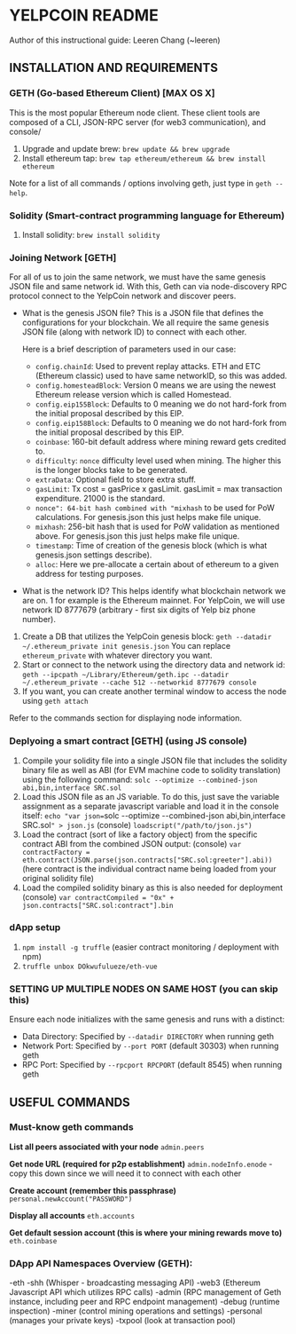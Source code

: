 # YELPCOIN README
Author of this instructional guide: Leeren Chang (~leeren)

## INSTALLATION AND REQUIREMENTS

### GETH (Go-based Ethereum Client) [MAX OS X]

This is the most popular Ethereum node client.
These client tools are composed of a CLI, JSON-RPC server (for web3 communication), and console/

1. Upgrade and update brew: `brew update && brew upgrade` 
2. Install ethereum tap: `brew tap ethereum/ethereum && brew install ethereum`

Note for a list of all commands / options involving geth, just type in `geth --help`.

### Solidity (Smart-contract programming language for Ethereum)

1. Install solidity: `brew install solidity`

### Joining Network [GETH]

For all of us to join the same network, we must have the same genesis JSON file and same network id.
With this, Geth can via node-discovery RPC protocol connect to the YelpCoin network and discover peers.

- What is the genesis JSON file?
  This is a JSON file that defines the configurations for your blockchain. 
  We all require the same genesis JSON file (along with network ID) to connect with each other.

  Here is a brief description of parameters used in our case:
  - `config.chainId`: Used to prevent replay attacks. ETH and ETC (Ethereum classic) used to have same networkID, so this was added.
  - `config.homesteadBlock`: Version 0 means we are using the newest Ethereum release version which is called Homestead.
  - `config.eip155Block`: Defaults to 0 meaning we do not hard-fork from the initial proposal described by this EIP.
  - `config.eip158Block`: Defaults to 0 meaning we do not hard-fork from the initial proposal described by this EIP.
  - `coinbase`: 160-bit default address where mining reward gets credited to.
  - `difficulty`: `nonce` difficulty level used when mining. The higher this is the longer blocks take to be generated.
  - `extraData`: Optional field to store extra stuff.
  - `gasLimit`: Tx cost = gasPrice x gasLimit. gasLimit = max transaction expenditure. 21000 is the standard.
  - `nonce": 64-bit hash combined with "mixhash` to be used for PoW calculations. For genesis.json this just helps make file unique.
  - `mixhash`: 256-bit hash that is used for PoW validation as mentioned above. For genesis.json this just helps make file unique.
  - `timestamp`: Time of creation of the genesis block (which is what genesis.json settings describe).
  - `alloc`: Here we pre-allocate a certain about of ethereum to a given address for testing purposes.

- What is the network ID?
    This helps identify what blockchain network we are on. 1 for example is the Ethereum mainnet. 
    For YelpCoin, we will use network ID 8777679 (arbitrary - first six digits of Yelp biz phone number).

1. Create a DB that utilizes the YelpCoin genesis block: `geth --datadir ~/.ethereum_private init genesis.json`
   You can replace `ethereum_private` with whatever directory you want.
2. Start or connect to the network using the directory data and network id: 
   `geth --ipcpath ~/Library/Ethereum/geth.ipc --datadir ~/.ethereum_private --cache 512 --networkid 8777679 console`
3. If you want, you can create another terminal window to access the node using `geth attach`

Refer to the commands section for displaying node information.

### Deplyoing a smart contract [GETH] (using JS console)
1. Compile your solidity file into a single JSON file that includes the solidity binary file as well as ABI (for EVM machine code to solidity translation) using the following command:
`solc --optimize --combined-json abi,bin,interface SRC.sol`
2. Load this JSON file as an  JS variable. To do this, just save the variable assignment as a separate javascript variable and load it in the console itself:
`echo "var json=`solc --optimize --combined-json abi,bin,interface SRC.sol`" > json.js`
(console) `loadscript("/path/to/json.js")`
3. Load the contract (sort of like a factory object) from the specific contract ABI from the combined JSON output:
(console) `var contractFactory = eth.contract(JSON.parse(json.contracts["SRC.sol:greeter"].abi))`(here contract is the individual contract name being loaded from your original solidity file)
4. Load the compiled solidity binary as this is also needed for deployment
(console) `var contractCompiled = "0x" + json.contracts["SRC.sol:contract"].bin`


### dApp setup

1. `npm install -g truffle` (easier contract monitoring / deployment with npm)
2. `truffle unbox DOkwufulueze/eth-vue`
### SETTING UP MULTIPLE NODES ON SAME HOST (you can skip this)
Ensure each node initializes with the same genesis and runs with a distinct:
- Data Directory: Specified by `--datadir DIRECTORY` when running geth
- Network Port: Specified by `--port PORT` (default 30303) when running geth
- RPC Port: Specified by `--rpcport RPCPORT` (default 8545) when running geth

## USEFUL COMMANDS

### Must-know geth commands

**List all peers associated with your node**
`admin.peers`

**Get node URL (required for p2p establishment)**
`admin.nodeInfo.enode` - copy this down since we will need it to connect with each other

**Create account (remember this passphrase)**
`personal.newAccount("PASSWORD")`

**Display all accounts**
`eth.accounts`

**Get default session account (this is where your mining rewards move to)**
`eth.coinbase`

### DApp API Namespaces Overview (GETH):
-eth
-shh (Whisper - broadcasting messaging API)
-web3 (Ethereum Javascript API which utilizes RPC calls)
-admin (RPC management of Geth instance, including peer and RPC endpoint management)
-debug (runtime inspection)
-miner (control mining operations and settings)
-personal (manages your private keys)
-txpool (look at transaction pool)
